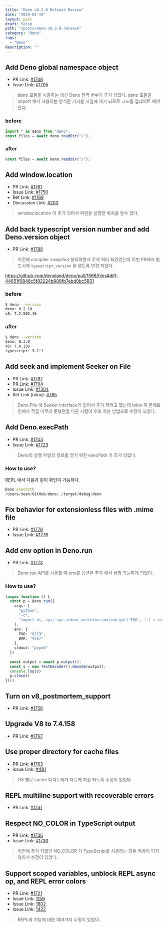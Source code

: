 ```yaml
---
title: "Deno v0.3.0 Release Review"
date: "2019-02-19"
layout: post
draft: false
path: "/posts/deno-v0.3.0-release"
category: "Deno"
tags: 
  - "Deno"
description: ""  
---
```


## Add Deno global namespace object 
- PR Link: [#1748](https://github.com/denoland/deno/pull/1748)
- Issue Link: [#1705](https://github.com/denoland/deno/issues/1705)

> deno 모듈을 사용하는 대신 Deno 전역 변수가 추가 되었다.
deno 모듈을 import 해서 사용하는 방식은 가까운 시일에 제거 되므로 코드를 업데이트 해야 한다.

### before
``` typescript
import * as deno from "deno";
const files = await deno.readDir("/");
```

### after
``` typescript
const files = await Deno.readDir("/");
```

## Add window.location 
- PR Link: [#1761](https://github.com/denoland/deno/pull/1761)
- Issue Link: [#1750](https://github.com/denoland/deno/issues/1750)
- Ref Link: [#1189](https://github.com/denoland/deno/issues/1189)
- Discussion Link: [#203](https://github.com/denoland/deno/issues/203)

> window.location 이 추가 되어서 파일을 실행한 위치를 알수 있다.

## Add back typescript version number and add Deno.version object 
- PR Link: [#1788](https://github.com/denoland/deno/pull/1788)

> 이전에 compiler snapshot 분리하면서 주석 처리 되었었는데 이번 PR에서 빌드시에 `typescript.version` 을 넣도록 변경 되었다.

https://github.com/denoland/deno/pull/1566/files#diff-44651f0848c5f82224b908fb7ebd0bc5R31


### before
``` bash
$ deno --version
deno: 0.2.10
v8: 7.2.502.16
```

### after
``` bash
$ deno --version
deno: 0.3.0
v8: 7.4.158
typescript: 3.2.1
```


## Add seek and implement Seeker on File 
- PR Link: [#1797](https://github.com/denoland/deno/pull/1797)
- PR Link: [#1794](https://github.com/denoland/deno/pull/1794)
- Issue Link: [#1304](https://github.com/denoland/deno/issues/1304)
- Ref Link (tokio): [#785](https://github.com/tokio-rs/tokio/pull/785)

> Deno.File 에 Seeker interface가 없어서 추가 하려고 했는데 tokio 쪽 문제로 인해서 작업 마무리 못했던걸 다른 사람이 우회 하는 방법으로 수정이 되었다.

## Add Deno.execPath 
- PR Link: [#1743](https://github.com/denoland/deno/pull/1743)
- Issue Link: [#1723](https://github.com/denoland/deno/issues/1723)

> Deno의 실행 파일의 경로를 얻기 위한 execPath 가 추가 되었다.

### How to use?
REPL 에서 다음과 같이 확인이 가능하다.
``` typescript
Deno.execPath
/Users/sean/GitHub/deno/./target/debug/deno
```

## Fix behavior for extensionless files with .mime file 
- PR Link: [#1779](https://github.com/denoland/deno/pull/1779)
- Issue Link: [#1776](https://github.com/denoland/deno/issues/1776)


## Add env option in Deno.run 
- PR Link: [#1773](https://github.com/denoland/deno/pull/1773)

> Deno.run API를 사용할 때 env를 옵션을 추가 해서 실행 가능하게 되었다.

### How to use?
``` typescript
(async function () {
  const p = Deno.run({
    args: [
      "python",
      "-c",
      "import os, sys; sys.stdout.write(os.environ.get('FOO', '') + os.environ.get('BAR', ''))"
    ],
    env: {
      FOO: "0123",
      BAR: "4567"
    },
    stdout: "piped"
  })
  
  const output = await p.output();
  const s = new TextDecoder().decode(output);
  console.log(s)
  p.close()
})()
```

## Turn on v8_postmortem_support 
- PR Link: [#1758](https://github.com/denoland/deno/pull/1758)

## Upgrade V8 to 7.4.158 
- PR Link: [#1767](https://github.com/denoland/deno/pull/1767)

## Use proper directory for cache files 
- PR Link: [#1763](https://github.com/denoland/deno/pull/1763)
- Issue Link: [#481](https://github.com/denoland/deno/issues/481)

> OS 별로 cache 디렉토리가 다르게 지정 되도록 수정이 있었다.

## REPL multiline support with recoverable errors 
- PR Link: [#1731](https://github.com/denoland/deno/pull/1731)

## Respect NO_COLOR in TypeScript output 
- PR Link: [#1736](https://github.com/denoland/deno/pull/1736)
- Issue Link: [#1730](https://github.com/denoland/deno/issues/1730)

> 이전에 추가 되었던 NO_COLOR 가 TypeScript를 사용하는 경우 적용이 되지 않아서 수정이 있었다.

## Support scoped variables, unblock REPL async op, and REPL error colors 
- PR Link: [#1721](https://github.com/denoland/deno/pull/1721)
- Issue Link: [1159](https://github.com/denoland/deno/issues/1159)
- Issue Link: [1602](https://github.com/denoland/deno/issues/1602)
- Issue Link: [1422](https://github.com/denoland/deno/issues/1422)

> REPL에 기능에 대한 여러가지 수정이 있었다. 